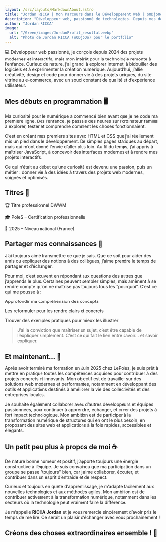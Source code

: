 ```yaml
---
layout: /src/layouts/MarkdownAbout.astro
title: "Jordan RICCA | Mon Parcours dans le Développement Web | oODjoOo"
description: "Développeur web, passionné de technologies. Depuis mes débuts dans le développement jusqu’à la création de communautés et de projets impactants, je partage ici mon parcours, mes expériences et ce que j’ai appris en chemin."
author: "Jordan RICCA"
image:
  url: "/Green/images/JordanProfil_resultat.webp"
  alt: "Photo de Jordan RICCA (oODjoOo) pour le portfolio"
---
```


💻 Développeur web passionné, je conçois depuis 2024 des projets modernes et interactifs, mais mon intérêt pour la technologie remonte à l’enfance.
Curieux de nature, j’ai grandi à explorer Internet, à bidouiller des logiciels et à expérimenter la création numérique.
Aujourd’hui, j’allie créativité, design et code pour donner vie à des projets uniques, du site vitrine au e-commerce, avec un souci constant de qualité et d’expérience utilisateur.

## Mes débuts en programmation 🖥️

Ma curiosité pour le numérique a commencé bien avant que je ne code ma première ligne. Dès l’enfance, je passais des heures sur l’ordinateur familial à explorer, tester et comprendre comment les choses fonctionnaient.

C’est en créant mes premiers sites avec HTML et CSS que j’ai réellement mis un pied dans le développement. De simples pages statiques au départ, mais qui m’ont donné l’envie d’aller plus loin.
Au fil du temps, j’ai appris à maîtriser JavaScript, à concevoir des interfaces modernes et à rendre mes projets interactifs.

Ce qui n’était au début qu’une curiosité est devenu une passion, puis un métier : donner vie à des idées à travers des projets web modernes, soignés et optimisés.

## Titres 👑

🏆 Titre professionnel DWWM

🎓 PoleS – Certification professionnelle

📅 2025 – Niveau national (France)

## Partager mes connaissances 🧠

J’ai toujours aimé transmettre ce que je sais. Que ce soit pour aider des amis ou expliquer des notions à des collègues, j’aime prendre le temps de partager et d’échanger.

Pour moi, c’est souvent en répondant aux questions des autres que j’apprends le plus. Certaines peuvent sembler simples, mais amènent à se rendre compte qu’on ne maîtrise pas toujours tous les “pourquoi”. C’est ce qui me pousse à :

Approfondir ma compréhension des concepts

Les reformuler pour les rendre clairs et concrets

Trouver des exemples pratiques pour mieux les illustrer

>J’ai la conviction que maîtriser un sujet, c’est être capable de l’expliquer simplement. C’est ce qui fait le lien entre savoir… et savoir expliquer.

## Et maintenant... 🚀

Après avoir terminé ma formation en Juin 2025 chez LePoles, je suis prêt à mettre en pratique toutes les compétences acquises pour contribuer à des projets concrets et innovants. Mon objectif est de travailler sur des solutions web modernes et performantes, notamment en développant des outils et applications destinés à améliorer la vie des collectivités et des entreprises locales.

Je souhaite également collaborer avec d’autres développeurs et équipes passionnées, pour continuer à apprendre, échanger, et créer des projets à fort impact technologique. Mon ambition est de participer à la transformation numérique de structures qui en ont le plus besoin, en proposant des sites web et applications à la fois rapides, accessibles et élégants.

## Un petit peu plus à propos de moi ☕

De nature bonne humeur et positif, j’apporte toujours une énergie constructive à l’équipe. Je suis convaincu que ma participation dans un groupe se passe "toujours" bien, car j’aime collaborer, écouter, et contribuer dans un esprit d’entraide et de respect.

Curieux et toujours en quête d’apprentissage, je m’adapte facilement aux nouvelles technologies et aux méthodes agiles. Mon ambition est de contribuer activement à la transformation numérique, notamment dans les secteurs où la technologie peut vraiment faire la différence.

Je m’appelle **RICCA Jordan** et je vous remercie sincèrement d’avoir pris le temps de me lire. Ce serait un plaisir d’échanger avec vous prochainement !

## Créons des choses extraordinaires ensemble ! 🚀